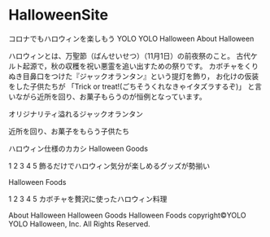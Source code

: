 # HalloweenSite

コロナでもハロウィンを楽しもう
YOLO YOLO Halloween
About Halloween

ハロウィンとは、万聖節（ばんせいせつ）（11月1日）の前夜祭のこと。
古代ケルト起源で，秋の収穫を祝い悪霊を追い出すための祭りです。
カボチャをくりぬき目鼻口をつけた『ジャックオランタン』という提灯を飾り，
お化けの仮装をした子供たちが 「Trick or treat!(ごちそうくれなきゃイタズラするぞ)」
と言いながら近所を回り、お菓子もらうのが恒例となっています。


オリジナリティ溢れるジャックオランタン

近所を回り、お菓子をもらう子供たち

ハロウィン仕様のカカシ
Halloween Goods


1
2
3
4
5
飾るだけでハロウィン気分が楽しめるグッズが勢揃い

Halloween Foods


1
2
3
4
5
カボチャを贅沢に使ったハロウィン料理

About Halloween
Halloween Goods
Halloween Foods
copyright©︎YOLO YOLO Halloween, Inc. All Rights Reserved.
